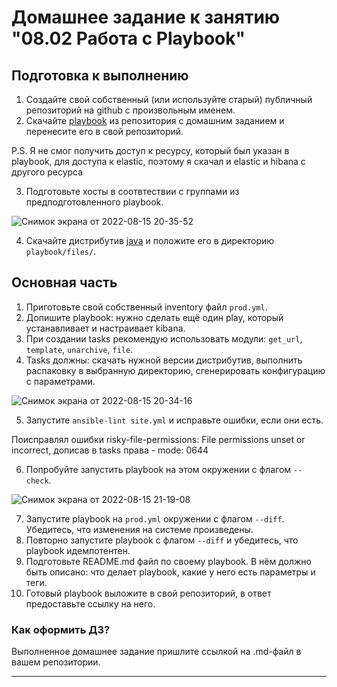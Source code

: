# Домашнее задание к занятию "08.02 Работа с Playbook"

## Подготовка к выполнению
1. Создайте свой собственный (или используйте старый) публичный репозиторий на github с произвольным именем.
2. Скачайте [playbook](./playbook/) из репозитория с домашним заданием и перенесите его в свой репозиторий.

P.S. Я не смог получить доступ к ресурсу, который был указан в playbook, для доступа к elastic, поэтому я скачал и elastic и hibana с другого ресурса

3. Подготовьте хосты в соотвтествии с группами из предподготовленного playbook. 

![Снимок экрана от 2022-08-15 20-35-52](https://user-images.githubusercontent.com/93032289/184694218-23d3b94d-2363-47fc-bd79-e83bd65e83e9.png)

4. Скачайте дистрибутив [java](https://www.oracle.com/java/technologies/javase-jdk11-downloads.html) и положите его в директорию `playbook/files/`. 

## Основная часть
1. Приготовьте свой собственный inventory файл `prod.yml`.
2. Допишите playbook: нужно сделать ещё один play, который устанавливает и настраивает kibana.
3. При создании tasks рекомендую использовать модули: `get_url`, `template`, `unarchive`, `file`.
4. Tasks должны: скачать нужной версии дистрибутив, выполнить распаковку в выбранную директорию, сгенерировать конфигурацию с параметрами.

![Снимок экрана от 2022-08-15 20-34-16](https://user-images.githubusercontent.com/93032289/184694223-9accbeb1-52b2-4262-8db2-e0314f6204ec.png)

5. Запустите `ansible-lint site.yml` и исправьте ошибки, если они есть.

Поисправлял ошибки risky-file-permissions: File permissions unset or incorrect, дописав в tasks права - mode: 0644

6. Попробуйте запустить playbook на этом окружении с флагом `--check`.

![Снимок экрана от 2022-08-15 21-19-08](https://user-images.githubusercontent.com/93032289/184694229-c7c6e6c2-4489-4d28-98e2-5f6017cb6e2a.png)

7. Запустите playbook на `prod.yml` окружении с флагом `--diff`. Убедитесь, что изменения на системе произведены.
8. Повторно запустите playbook с флагом `--diff` и убедитесь, что playbook идемпотентен.
9. Подготовьте README.md файл по своему playbook. В нём должно быть описано: что делает playbook, какие у него есть параметры и теги.
10. Готовый playbook выложите в свой репозиторий, в ответ предоставьте ссылку на него.

### Как оформить ДЗ?

Выполненное домашнее задание пришлите ссылкой на .md-файл в вашем репозитории.

---
